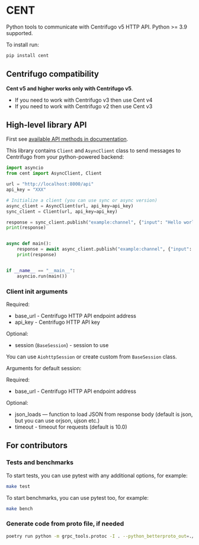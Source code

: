 CENT
====

Python tools to communicate with Centrifugo v5 HTTP API. Python >= 3.9 supported.

To install run:

```bash
pip install cent
```

## Centrifugo compatibility

**Cent v5 and higher works only with Centrifugo v5**.

* If you need to work with Centrifugo v3 then use Cent v4
* If you need to work with Centrifugo v2 then use Cent v3

## High-level library API

First see [available API methods in documentation](https://centrifugal.dev/docs/server/server_api#api-methods).

This library contains `Client` and `AsyncClient` class to send messages to Centrifugo from your python-powered backend:

```python
import asyncio
from cent import AsyncClient, Client

url = "http://localhost:8000/api"
api_key = "XXX"

# Initialize a client (you can use sync or async version)
async_client = AsyncClient(url, api_key=api_key)
sync_client = Client(url, api_key=api_key)

response = sync_client.publish("example:channel", {"input": "Hello world!"})
print(response)


async def main():
    response = await async_client.publish("example:channel", {"input": "Hello world!"})
    print(response)


if __name__ == "__main__":
    asyncio.run(main())
```

### Client init arguments

Required:

* base_url - Centrifugo HTTP API endpoint address
* api_key - Centrifugo HTTP API key

Optional:

* session (`BaseSession`) - session to use

You can use `AiohttpSession` or create custom from `BaseSession` class.

Arguments for default session:

Required:

* base_url - Centrifugo HTTP API endpoint address

Optional:

* json_loads — function to load JSON from response body (default is json, but you can use
  orjson, ujson etc.)
* timeout - timeout for requests (default is 10.0)

## For contributors

### Tests and benchmarks

To start tests, you can use pytest with any additional options, for example:

```bash
make test
```

To start benchmarks, you can use pytest too, for example:

```bash
make bench
```

### Generate code from proto file, if needed

```bash
poetry run python -m grpc_tools.protoc -I . --python_betterproto_out=./cent/proto cent/proto/apiproto.proto
```
